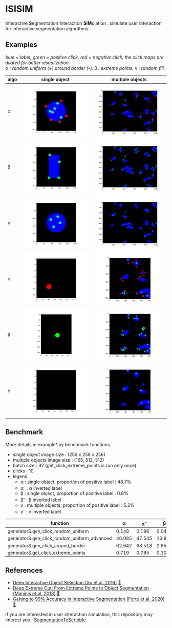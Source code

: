 # ISISIM
**I**nteractive **S**egmentation **I**nteraction **SIM**ulation : simulate user interaction for interactive segmentation algorithms.

## Examples
*blue = label, green = positive click, red = negative click, the click maps are dilated for better visualization.*  
α *: random uniform (+) around border (-).* β *: extreme points.* γ *: random fill.*

| algo | single object | multiple objects |
| --- | --- | --- |
| α | ![example_2d_s](media/example_2d_s.png) | ![example_2d_m](media/example_2d_m.png) |
| β | ![example_2d_s_extreme](media/example_2d_s_extreme.png) | ![example_2d_m_extreme](media/example_2d_m_extreme.png) |
| γ | ![example_2d_s_fill](media/example_2d_s_fill.png) | ![example_2d_m_fill](media/example_2d_m_fill.png) |
| α | ![example_3d_s](media/example_3d_s.gif) | ![example_3d_m](media/example_3d_m.gif) |
| β | ![example_3d_s_extreme](media/example_3d_s_extreme.gif) | ![example_3d_m_extreme](media/example_3d_m_extreme.gif) |
| γ | ![example_3d_s_fill](media/example_3d_s_fill.gif) | ![example_3d_m_fill](media/example_3d_m_fill.gif) |

## Benchmark
More details in example*.py benchmark functions.

* single object image size : (256 x 256 x 256)
* multiple objects image size : (165, 512, 512)
* batch size : 32 (get_click_extreme_points is run only once)
* clicks : 10
* legend
  * α : single object, proportion of positive label : 48.7%
  * α<sup>-</sup> : α inverted label
  * β : single object, proportion of positive label : 0.8%
  * β<sup>-</sup> : β inverted label
  * γ . multiple objects, proportion of positive label : 5.2%
  * γ<sup>-</sup> : γ inverted label

| function | α | α<sup>-</sup> | β | β<sup>-</sup> | γ | γ<sup>-</sup> |
| --- | --- | --- | --- | --- | --- | --- |
| generatorS.gen_click_random_uniform | 0.148 | 0.196 | 0.047 | 0.313 | 2.651 | 2.798 |
| generatorS.gen_click_random_uniform_advanced | 46.085 | 47.545 | 13.984 | 97.604 | 32.83 | 125.931 |
| generatorS.gen_click_around_border | 62.642 | 68.518 | 2.859 | 6.725 | 49.017 | 236.719 |
| generatorS.get_click_extreme_points | 0.719 | 0.785 | 0.303 | 1.27 | 14.947 | 7.031 |

## References
* [Deep Interactive Object Selection (Xu et al. 2016)](https://arxiv.org/abs/1603.04042) [:scroll:](references/1603.04042.pdf)
* [Deep Extreme Cut: From Extreme Points to Object Segmentation (Maninis et al. 2018)](https://arxiv.org/abs/1711.09081) [:scroll:](references/1711.09081.pdf)
* [Getting to 99% Accuracy in Interactive Segmentation (Forte et al. 2020)](https://arxiv.org/abs/2003.07932) [:scroll:](references/2003.07932.pdf)

If you are interested in user interaction simulation, this repository may interest you :
[SegmentationToScribble](https://github.com/Cyril-Meyer/SegmentationToScribble)
